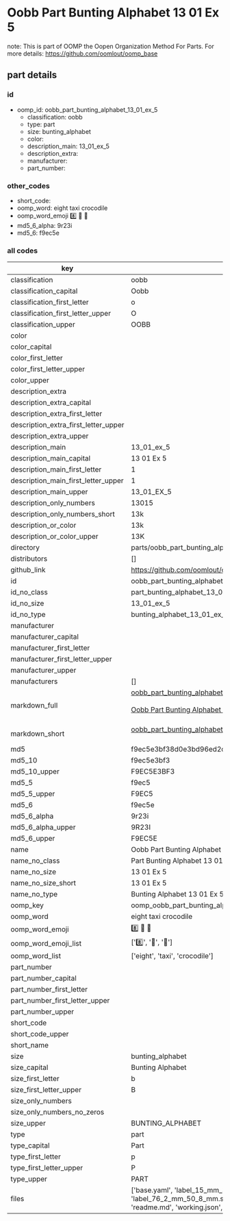 # Oobb Part Bunting Alphabet 13 01 Ex 5  

note: This is part of OOMP the Oopen Organization Method For Parts. For more details: https://github.com/oomlout/oomp_base

##  part details





### id
* oomp_id: oobb_part_bunting_alphabet_13_01_ex_5
  * classification: oobb
  * type: part
  * size: bunting_alphabet
  * color: 
  * description_main: 13_01_ex_5
  * description_extra: 
  * manufacturer: 
  * part_number: 

### other_codes
* short_code: 
* oomp_word: eight taxi crocodile
* oomp_word_emoji :eight: :taxi: :crocodile:
* md5_6_alpha: 9r23i
* md5_6: f9ec5e

### all codes 
| key | value |  
| --- | --- |  
| classification | oobb |  
| classification_capital | Oobb |  
| classification_first_letter | o |  
| classification_first_letter_upper | O |  
| classification_upper | OOBB |  
| color |  |  
| color_capital |  |  
| color_first_letter |  |  
| color_first_letter_upper |  |  
| color_upper |  |  
| description_extra |  |  
| description_extra_capital |  |  
| description_extra_first_letter |  |  
| description_extra_first_letter_upper |  |  
| description_extra_upper |  |  
| description_main | 13_01_ex_5 |  
| description_main_capital | 13 01 Ex 5 |  
| description_main_first_letter | 1 |  
| description_main_first_letter_upper | 1 |  
| description_main_upper | 13_01_EX_5 |  
| description_only_numbers | 13015 |  
| description_only_numbers_short | 13k |  
| description_or_color | 13k |  
| description_or_color_upper | 13K |  
| directory | parts/oobb_part_bunting_alphabet_13_01_ex_5 |  
| distributors | [] |  
| github_link | https://github.com/oomlout/oomlout_oomp_part_src/tree/main/parts/oobb_part_bunting_alphabet_13_01_ex_5/working |  
| id | oobb_part_bunting_alphabet_13_01_ex_5 |  
| id_no_class | part_bunting_alphabet_13_01_ex_5 |  
| id_no_size | 13_01_ex_5 |  
| id_no_type | bunting_alphabet_13_01_ex_5 |  
| manufacturer |  |  
| manufacturer_capital |  |  
| manufacturer_first_letter |  |  
| manufacturer_first_letter_upper |  |  
| manufacturer_upper |  |  
| manufacturers | [] |  
| markdown_full | [oobb_part_bunting_alphabet_13_01_ex_5](https://github.com/oomlout/oomlout_oomp_part_src/tree/main/parts/oobb_part_bunting_alphabet_13_01_ex_5/working)<br>[](https://github.com/oomlout/oomlout_oomp_part_src/tree/main/parts/oobb_part_bunting_alphabet_13_01_ex_5/working)<br>[Oobb Part Bunting Alphabet 13 01 Ex 5](https://github.com/oomlout/oomlout_oomp_part_src/tree/main/parts/oobb_part_bunting_alphabet_13_01_ex_5/working)<br><br> |  
| markdown_short | [oobb_part_bunting_alphabet_13_01_ex_5](https://github.com/oomlout/oomlout_oomp_part_src/tree/main/parts/oobb_part_bunting_alphabet_13_01_ex_5/working)<br><br> |  
| md5 | f9ec5e3bf38d0e3bd96ed2c679344afc |  
| md5_10 | f9ec5e3bf3 |  
| md5_10_upper | F9EC5E3BF3 |  
| md5_5 | f9ec5 |  
| md5_5_upper | F9EC5 |  
| md5_6 | f9ec5e |  
| md5_6_alpha | 9r23i |  
| md5_6_alpha_upper | 9R23I |  
| md5_6_upper | F9EC5E |  
| name | Oobb Part Bunting Alphabet 13 01 Ex 5 |  
| name_no_class | Part Bunting Alphabet 13 01 Ex 5 |  
| name_no_size | 13 01 Ex 5 |  
| name_no_size_short | 13 01 Ex 5 |  
| name_no_type | Bunting Alphabet 13 01 Ex 5 |  
| oomp_key | oomp_oobb_part_bunting_alphabet_13_01_ex_5 |  
| oomp_word | eight taxi crocodile |  
| oomp_word_emoji | :eight: :taxi: :crocodile: |  
| oomp_word_emoji_list | [':eight:', ':taxi:', ':crocodile:'] |  
| oomp_word_list | ['eight', 'taxi', 'crocodile'] |  
| part_number |  |  
| part_number_capital |  |  
| part_number_first_letter |  |  
| part_number_first_letter_upper |  |  
| part_number_upper |  |  
| short_code |  |  
| short_code_upper |  |  
| short_name |  |  
| size | bunting_alphabet |  
| size_capital | Bunting Alphabet |  
| size_first_letter | b |  
| size_first_letter_upper | B |  
| size_only_numbers |  |  
| size_only_numbers_no_zeros |  |  
| size_upper | BUNTING_ALPHABET |  
| type | part |  
| type_capital | Part |  
| type_first_letter | p |  
| type_first_letter_upper | P |  
| type_upper | PART |  
| files | ['base.yaml', 'label_15_mm_30_mm.pdf', 'label_15_mm_30_mm.svg', 'label_76_2_mm_50_8_mm.pdf', 'label_76_2_mm_50_8_mm.svg', 'label_oomlout_76_2_mm_50_8_mm.pdf', 'label_oomlout_76_2_mm_50_8_mm.svg', 'readme.md', 'working.json', 'working.yaml'] |  
